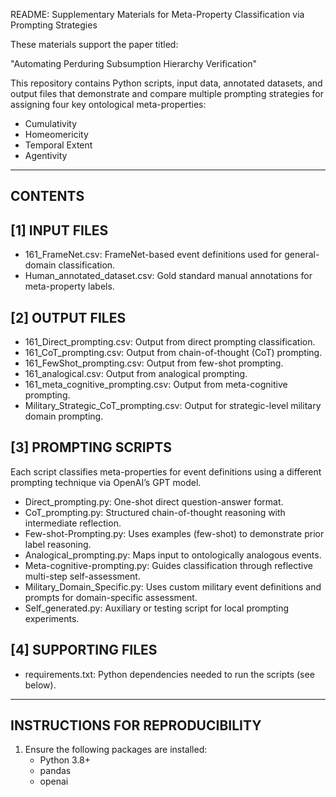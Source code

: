 
README: Supplementary Materials for Meta-Property Classification via Prompting Strategies

These materials support the paper titled:

"Automating Perduring Subsumption Hierarchy Verification"

This repository contains Python scripts, input data, annotated datasets, and output files that demonstrate and compare multiple prompting strategies for assigning four key ontological meta-properties:
- Cumulativity
- Homeomericity
- Temporal Extent
- Agentivity

------------------------------------------------------------------------
CONTENTS
------------------------------------------------------------------------

[1] INPUT FILES
---------------
- 161_FrameNet.csv: FrameNet-based event definitions used for general-domain classification.
- Human_annotated_dataset.csv: Gold standard manual annotations for meta-property labels.

[2] OUTPUT FILES
----------------
- 161_Direct_prompting.csv: Output from direct prompting classification.
- 161_CoT_prompting.csv: Output from chain-of-thought (CoT) prompting.
- 161_FewShot_prompting.csv: Output from few-shot prompting.
- 161_analogical.csv: Output from analogical prompting.
- 161_meta_cognitive_prompting.csv: Output from meta-cognitive prompting.
- Military_Strategic_CoT_prompting.csv: Output for strategic-level military domain prompting.

[3] PROMPTING SCRIPTS
---------------------
Each script classifies meta-properties for event definitions using a different prompting technique via OpenAI’s GPT model.

- Direct_prompting.py: One-shot direct question-answer format.
- CoT_prompting.py: Structured chain-of-thought reasoning with intermediate reflection.
- Few-shot-Prompting.py: Uses examples (few-shot) to demonstrate prior label reasoning.
- Analogical_prompting.py: Maps input to ontologically analogous events.
- Meta-cognitive-prompting.py: Guides classification through reflective multi-step self-assessment.
- Military_Domain_Specific.py: Uses custom military event definitions and prompts for domain-specific assessment.
- Self_generated.py: Auxiliary or testing script for local prompting experiments.

[4] SUPPORTING FILES
--------------------
- requirements.txt: Python dependencies needed to run the scripts (see below).

------------------------------------------------------------------------
INSTRUCTIONS FOR REPRODUCIBILITY
------------------------------------------------------------------------

1. Ensure the following packages are installed:
   - Python 3.8+
   - pandas
   - openai


